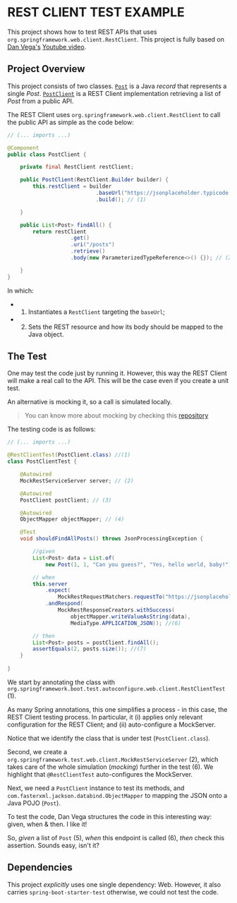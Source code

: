 # REST CLIENT TEST EXAMPLE
This project shows how to test REST APIs that uses `org.springframework.web.client.RestClient`. This project is fully based on [Dan Vega's](https://www.youtube.com/@DanVega) [Youtube video](https://youtu.be/jhhi03AIin4?si=ICEOEQWboz71AoZB).

## Project Overview
This project consists of two classes. [`Post`](./src/main/java/com/example/restclienttest/Post.java) is a Java _record_ that represents a single _Post_. [`PostClient`](./src/main/java/com/example/restclienttest/PostClient.java) is a REST Client implementation retrieving a list of _Post_ from a public API.

The REST Client uses `org.springframework.web.client.RestClient` to call the public API as simple as the code below: 

```java
// (... imports ...)

@Component
public class PostClient {

    private final RestClient restClient;

    public PostClient(RestClient.Builder builder) {
        this.restClient = builder
                            .baseUrl("https://jsonplaceholder.typicode.com")
                            .build(); // (1)

    }

    public List<Post> findAll() {
        return restClient
                    .get()
                    .uri("/posts")
                    .retrieve()
                    .body(new ParameterizedTypeReference<>() {}); // (2)

    }
}
```

In which:
- 1. Instantiates a `RestClient` targeting the `baseUrl`;
- 2. Sets the REST resource and how its body should be mapped to the Java object.

## The Test

One may test the code just by running it. However, this way the REST Client will make a real call to the API. This will be the case even if you create a unit test. 

An alternative is mocking it, so a call is simulated locally.

> You can know more about mocking by checking this [repository](https://github.com/gabrielcostasilva/sb-testing.git)

The testing code is as follows:

```java
// (... imports ...)

@RestClientTest(PostClient.class) //(1)
class PostClientTest {

    @Autowired
    MockRestServiceServer server; // (2)

    @Autowired
    PostClient postClient; // (3)

    @Autowired
    ObjectMapper objectMapper; // (4)

    @Test
    void shouldFindAllPosts() throws JsonProcessingException {

        //given
        List<Post> data = List.of(
            new Post(1, 1, "Can you guess?", "Yes, hello world, baby!"), new Post(2, 1, "Test everything ...", "... that matters!")); //(5)

        // when
        this.server
            .expect(
                MockRestRequestMatchers.requestTo("https://jsonplaceholder.typicode.com/posts"))
            .andRespond(
                MockRestResponseCreators.withSuccess(
                    objectMapper.writeValueAsString(data), 
                    MediaType.APPLICATION_JSON)); //(6)

        // then
        List<Post> posts = postClient.findAll();
        assertEquals(2, posts.size()); //(7)
    }
    
}

```

We start by annotating the class with `org.springframework.boot.test.autoconfigure.web.client.RestClientTest` (1). 

As many Spring annotations, this one simplifies a process - in this case, the REST Client testing process. In particular, it (i) applies only relevant configuration for the REST Client; and (ii) auto-configure a MockServer. 

Notice that we identify the class that is under test (`PostClient.class`).

Second, we create a `org.springframework.test.web.client.MockRestServiceServer` (2), which takes care of the whole simulation (_mocking_) further in the test (6). We highlight that `@RestClientTest` auto-configures the MockServer.

Next, we need a `PostClient` instance to test its methods, and `com.fasterxml.jackson.databind.ObjectMapper` to mapping the JSON onto a Java POJO (`Post`).

To test the code, Dan Vega structures the code in this interesting way: given, when & then. I like it!

So, _given_ a list of `Post` (5), _when_ this endpoint is called (6), _then_ check this assertion. Sounds easy, isn't it?

## Dependencies
This project _explicitly_ uses one single dependency: Web. However, it also carries `spring-boot-starter-test` otherwise, we could not test the code.